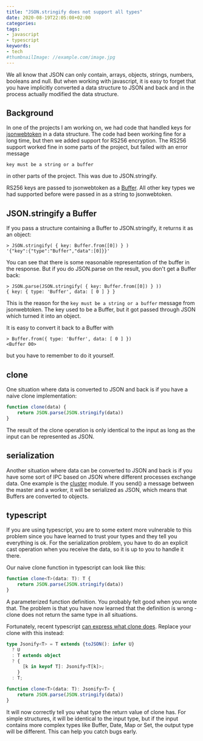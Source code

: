 ```yaml
---
title: "JSON.stringify does not support all types"
date: 2020-08-19T22:05:08+02:00
categories:
tags:
- javascript
- typescript
keywords:
- tech
#thumbnailImage: //example.com/image.jpg
---
```


We all know that JSON can only contain, arrays, objects, strings, numbers, booleans and null.
But when working with javascript, it is easy to forget
that you have implicitly converted a data structure to JSON and back and in the process
actually modified the data structure.

<!--more-->

## Background

In one of the projects I am working on, we had code that handled keys for [jsonwebtoken](https://www.npmjs.com/package/jsonwebtoken) in a data structure.
The code had been working fine for a long time, but then we added support for RS256 encryption.
The RS256 support worked fine in some parts of the project, but failed with an error message

```
key must be a string or a buffer
```

in other parts of the project. This was due to JSON.stringify.

RS256 keys are passed to jsonwebtoken as a [Buffer](https://nodejs.org/api/buffer.html).
All other key types we had supported before were passed in as a string to jsonwebtoken.

## JSON.stringify a Buffer

If you pass a structure containing a Buffer to JSON.stringify, it returns it as an object:

```
> JSON.stringify( { key: Buffer.from([0]) } )
'{"key":{"type":"Buffer","data":[0]}}'
```

You can see that there is some reasonable representation of the buffer in the response.
But if you do JSON.parse on the result, you don't get a Buffer back:

```
> JSON.parse(JSON.stringify( { key: Buffer.from([0]) } ))
{ key: { type: 'Buffer', data: [ 0 ] } }
```

This is the reason for the `key must be a string or a buffer` message from jsonwebtoken.
The key used to be a Buffer, but it got passed through JSON which turned it into an object.

It is easy to convert it back to a Buffer with

```
> Buffer.from({ type: 'Buffer', data: [ 0 ] })
<Buffer 00>
```

but you have to remember to do it yourself.

## clone

One situation where data is converted to JSON and back is if you have a naive clone implementation:

```javascript
function clone(data) {
    return JSON.parse(JSON.stringify(data))
}
```

The result of the clone operation is only identical to the input as long as
the input can be represented as JSON.

## serialization

Another situation where data can be converted to JSON and back is
if you have some sort of IPC based on JSON where different processes exchange data.
One example is the [cluster](https://nodejs.org/api/cluster.html) module.
If you send() a message between the master and a worker,
it will be serialized as JSON, which means that Buffers are converted to objects.

## typescript

If you are using typescript, you are to some extent more vulnerable to this problem
since you have learned to trust your types and they tell you everything is ok.
For the serialization problem, you have to do an explicit cast operation
when you receive the data, so it is up to you to handle it there.

Our naive clone function in typescript can look like this:

```typescript
function clone<T>(data: T): T {
    return JSON.parse(JSON.stringify(data))
}
```

A parameterized function definition. You probably felt good when you wrote that.
The problem is that you have now learned that the definition is wrong - 
clone does not return the same type in all situations.

Fortunately, recent typescript [can express what clone does](https://effectivetypescript.com/2020/04/09/jsonify/). Replace your clone with this instead:

```typescript
type Jsonify<T> = T extends {toJSON(): infer U}
  ? U
  : T extends object
  ? {
      [k in keyof T]: Jsonify<T[k]>;
    }
  : T;

function clone<T>(data: T): Jsonify<T> {
    return JSON.parse(JSON.stringify(data))
}
```

It will now correctly tell you what type the return value of clone has.
For simple structures, it will be identical to the input type,
but if the input contains more complex types like Buffer, Date, Map or Set,
the output type will be different.
This can help you catch bugs early.